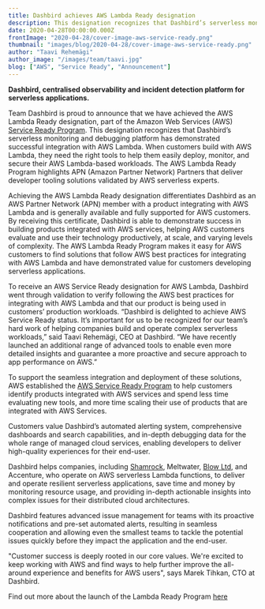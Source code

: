 ```yaml
---
title: Dashbird achieves AWS Lambda Ready designation
description: This designation recognizes that Dashbird’s serverless monitoring and debugging platform has demonstrated successful integration with AWS Lambda.
date: 2020-04-28T00:00:00.000Z
frontImage: "2020-04-28/cover-image-aws-service-ready.png"
thumbnail: "images/blog/2020-04-28/cover-image-aws-service-ready.png"
author: "Taavi Rehemägi"
author_image: "/images/team/taavi.jpg"
blog: ["AWS", "Service Ready", "Announcement"]
---
```



**Dashbird, centralised observability and incident detection platform for serverless applications.**

Team Dashbird is proud to announce that we have achieved the AWS Lambda Ready designation, part of the Amazon Web Services (AWS) [Service Ready Program](https://aws.amazon.com/partners/service-ready/). This designation recognizes that Dashbird’s serverless monitoring and debugging platform has demonstrated successful integration with AWS Lambda. When customers build with AWS Lambda, they need the right tools to help them easily deploy, monitor, and secure their AWS Lambda-based workloads. The AWS Lambda Ready Program highlights APN (Amazon Partner Network) Partners that deliver developer tooling solutions validated by AWS serverless experts. 

Achieving the AWS Lambda Ready designation differentiates Dashbird as an AWS Partner Network (APN) member with a product integrating with AWS Lambda and is generally available and fully supported for AWS customers. By receiving this certificate, Dashbird is able to demonstrate success in building products integrated with AWS services, helping AWS customers evaluate and use their technology productively, at scale, and varying levels of complexity. The AWS Lambda Ready Program makes it easy for AWS customers to find solutions that follow AWS best practices for integrating with AWS Lambda and have demonstrated value for customers developing serverless applications. 

To receive an AWS Service Ready designation for AWS Lambda, Dashbird went through validation to verify following the AWS best practices for integrating with AWS Lambda and that our product is being used in customers’ production workloads. “Dashbird is delighted to achieve AWS Service Ready status. It’s important for us to be recognized for our team’s hard work of helping companies build and operate complex serverless workloads,” said Taavi Rehemägi, CEO at Dashbird. “We have recently launched an additional range of advanced tools to enable even more detailed insights and guarantee a more proactive and secure approach to app performance on AWS.”

To support the seamless integration and deployment of these solutions, AWS established the [AWS Service Ready Program](https://aws.amazon.com/partners/service-ready/) to help customers identify products integrated with AWS services and spend less time evaluating new tools, and more time scaling their use of products that are integrated with AWS Services. 

Customers value Dashbird’s automated alerting system, comprehensive dashboards and search capabilities, and in-depth debugging data for the whole range of managed cloud services, enabling developers to deliver high-quality experiences for their end-user.

Dashbird helps companies, including [Shamrock](https://dashbird.io/shamrock-case-study/), Meltwater, [Blow Ltd](https://dashbird.io/blow-ltd-case-study/), and Accenture, who operate on AWS serverless Lambda functions, to deliver and operate resilient serverless applications, save time and money by monitoring resource usage, and providing in-depth actionable insights into complex issues for their distributed cloud architectures.  

Dashbird features advanced issue management for teams with its proactive notifications and pre-set automated alerts, resulting in seamless cooperation and allowing even the smallest teams to tackle the potential issues quickly before they impact the application and the end-user.

"Customer success is deeply rooted in our core values. We're excited to keep working with AWS and find ways to help further improve the all-around experience and benefits for AWS users", says Marek Tihkan, CTO at Dashbird.


Find out more about the launch of the Lambda Ready Program [here](https://aws.amazon.com/blogs/apn/level-up-your-serverless-applications-with-aws-lambda-ready-partners/)

